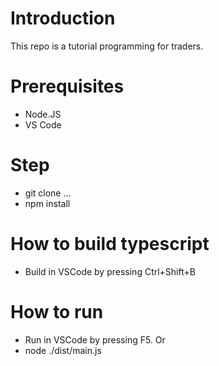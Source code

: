 # Introduction
This repo is a tutorial programming for traders.

# Prerequisites
 - Node.JS
 - VS Code

# Step
 - git clone ...
 - npm install

# How to build typescript
 - Build in VSCode by pressing Ctrl+Shift+B

# How to run
 - Run in VSCode by pressing F5. Or
 - node ./dist/main.js


